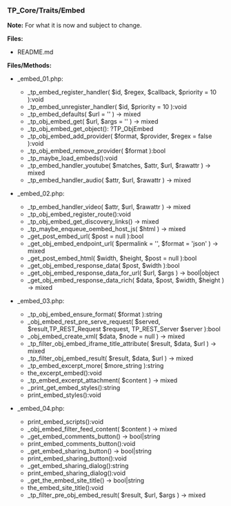 ### TP_Core/Traits/Embed

**Note:** For what it is now and subject to change. 

**Files:** 
- README.md

**Files/Methods:** 
- _embed_01.php: 	
	* _tp_embed_register_handler( $id, $regex, $callback, $priority = 10 ):void 
	* _tp_embed_unregister_handler( $id, $priority = 10 ):void 
	* _tp_embed_defaults( $url = '' ) -> mixed
	* _tp_obj_embed_get( $url, $args = '' ) -> mixed 
	* _tp_obj_embed_get_object(): ?TP_ObjEmbed 
	* _tp_obj_embed_add_provider( $format, $provider, $regex = false ):void 
	* _tp_obj_embed_remove_provider( $format ):bool 
	* _tp_maybe_load_embeds():void 
	* _tp_embed_handler_youtube( $matches, $attr, $url, $rawattr ) -> mixed  
	* _tp_embed_handler_audio( $attr, $url, $rawattr ) -> mixed  

- _embed_02.php: 	
	* _tp_embed_handler_video( $attr, $url, $rawattr ) -> mixed  
	* _tp_obj_embed_register_route():void 
	* _tp_obj_embed_get_discovery_links() -> mixed  
	* _tp_maybe_enqueue_oembed_host_js( $html ) -> mixed  
	* _get_post_embed_url( $post = null ):bool 
	* _get_obj_embed_endpoint_url( $permalink = '', $format = 'json' ) -> mixed  
	* _get_post_embed_html( $width, $height, $post = null ):bool 
	* _get_obj_embed_response_data( $post, $width ):bool 
	* _get_obj_embed_response_data_for_url( $url, $args ) ->  bool|object 
	* _get_obj_embed_response_data_rich( $data, $post, $width, $height ) -> mixed 

- _embed_03.php: 	
	* _tp_obj_embed_ensure_format( $format ):string 
	* _obj_embed_rest_pre_serve_request( $served, $result,TP_REST_Request $request, TP_REST_Server $server ):bool 
	* _obj_embed_create_xml( $data, $node = null ) -> mixed   
	* _tp_filter_obj_embed_iframe_title_attribute( $result, $data, $url ) -> mixed   
	* _tp_filter_obj_embed_result( $result, $data, $url ) -> mixed   
	* _tp_embed_excerpt_more( $more_string ):string 
	* the_excerpt_embed():void 
	* _tp_embed_excerpt_attachment( $content ) -> mixed   
	* _print_get_embed_styles():string 
	* print_embed_styles():void 

- _embed_04.php: 	
	* print_embed_scripts():void 
	* _obj_embed_filter_feed_content( $content ) -> mixed    
	* _get_embed_comments_button() -> bool|string
	* print_embed_comments_button():void 
	* _get_embed_sharing_button() -> bool|string 
	* print_embed_sharing_button():void 
	* _get_embed_sharing_dialog():string 
	* print_embed_sharing_dialog():void 
	* _get_the_embed_site_title() -> bool|string 
	* the_embed_site_title():void
	* _tp_filter_pre_obj_embed_result( $result, $url, $args ) -> mixed   
